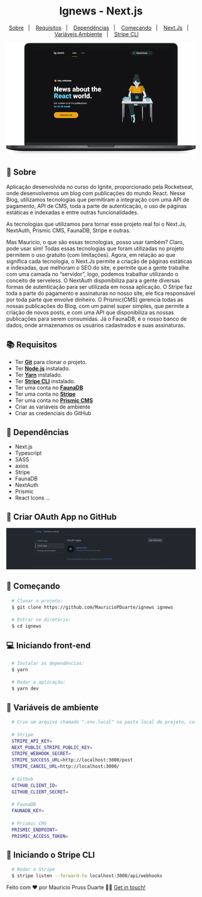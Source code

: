 
<h1 align="center">
    Ignews - Next.js
</h1>

<p align="center">
  <a href="#page_with_curl-sobre">Sobre</a>&nbsp;&nbsp;&nbsp;|&nbsp;&nbsp;&nbsp;
  <a href="#books-requisitos">Requisitos</a>&nbsp;&nbsp;&nbsp;|&nbsp;&nbsp;&nbsp;
  <a href="#books-requisitos">Dependências</a>&nbsp;&nbsp;&nbsp;|&nbsp;&nbsp;&nbsp;
  <a href="#rocket-começando">Começando</a>&nbsp;&nbsp;&nbsp;|&nbsp;&nbsp;&nbsp;
  <a href="#computer-iniciando-front-end">Next.Js</a>&nbsp;&nbsp;&nbsp;|&nbsp;&nbsp;&nbsp;
  <a href="#hammer-variáveis-de-ambiente">Variáveis Ambiente</a>&nbsp;&nbsp;&nbsp;|&nbsp;&nbsp;&nbsp;
  <a href="#dart-iniciando-o-stripe-cli">Stripe CLI</a>&nbsp;&nbsp;&nbsp;&nbsp;&nbsp;&nbsp;
  
</p>

<p align="center">
   <img src="https://github.com/MauricioPDuarte/ignews/blob/main/MacBook%20Pro.png"> 
</p>

## :page_with_curl: Sobre
Aplicação desenvolvida no curso do Ignite, proporcionado pela Rocketseat, onde desenvolvemos um blog com publicações do mundo React. Nesse Blog, utilizamos tecnologias que permitiram a integração com uma API de pagamento, API de CMS, toda a parte de autenticação, o uso de páginas estáticas e indexadas e entre outras funcionalidades. 

As tecnologias que utilizamos para tornar esse projeto real foi o Next.Js, NextAuth, Prismic CMS, FaunaDB, Stripe e outras. 

 
Mas Mauricio, o que são essas tecnologias, posso usar também?  Claro, pode usar sim! Todas essas tecnologias que foram utilizadas no projeto permitem o uso gratuito (com limitações). Agora, em relação ao que significa cada tecnologia, o Next.Js permite a criação de páginas estáticas e indexadas, que melhoram o SEO do site, e permite que a gente trabalhe com uma camada no “servidor”, logo, podemos trabalhar utilizando o conceito de serveless. O NextAuth disponibiliza para a gente diversas formas de autenticação para ser utilizada em nossa aplicação. O Stripe faz toda a parte do pagamento e assinaturas no nosso site, ele fica responsável por toda parte que envolve dinheiro. O Prismic(CMS) gerencia todas as nossas publicações do Blog, com um painel super simples, que permite a criação de novos posts, e com uma API que disponibiliza as nossas publicações para serem consumidas. Já o FaunaDB, é o nosso banco de dados, onde armazenamos os usuários cadastrados e suas assinaturas.  


## :books: Requisitos
- Ter [**Git**](https://git-scm.com/) para clonar o projeto.
- Ter [**Node.js**](https://nodejs.org/en/) instalado.
- Ter [**Yarn**](https://yarnpkg.com/) instalado.
- Ter [**Stripe CLI**](https://stripe.com/docs/stripe-cli) instalado.
- Ter uma conta no [**FaunaDB**](https://fauna.com/)
- Ter uma conta no [**Stripe**](https://stripe.com/en-br)
- Ter uma conta no [**Prismic CMS**](https://prismic.io/)
- Criar as variáveis de ambiente
- Criar as credenciais do GitHub

## :syringe: Dependências
* Next.js
* Typescript
* SASS
* axios
* Stripe
* FaunaDB
* NextAuth
* Prismic
* React Icons
...

## :rocket: Criar OAuth App no GitHub
<p align="center">
   <img src="https://github.com/MauricioPDuarte/ignews/blob/main/dica-git.png"> 
</p>

## :rocket: Começando
``` bash
  # Clonar o projeto:
  $ git clone https://github.com/MauricioPDuarte/ignews ignews

  # Entrar no diretório:
  $ cd ignews
```

## :computer: Iniciando front-end
```bash
  # Instalar as dependências:
  $ yarn

  # Rodar a aplicação:
  $ yarn dev
```

## :hammer: Variáveis de ambiente
```bash
  # Crie um arquivo chamado ".env.local" na pasta local do projeto, coloque o conteúdo dentro e popule corretamente:
  
  # Stripe
  STRIPE_API_KEY=
  NEXT_PUBLIC_STRIPE_PUBLIC_KEY=
  STRIPE_WEBHOOK_SECRET=
  STRIPE_SUCCESS_URL=http://localhost:3000/post
  STRIPE_CANCEL_URL=http://localhost:3000/

  # Github
  GITHUB_CLIENT_ID=
  GITHUB_CLIENT_SECRET=

  # FaunaDB
  FAUNADB_KEY=

  # Prismic CMS
  PRISMIC_ENDPOINT=
  PRISMIC_ACCESS_TOKEN=
```

## :dart: Iniciando o Stripe CLI
```bash
  # Rodar o Stripe
  $ stripe listen --forward-to localhost:3000/api/webhooks
```


Feito com ❤️ por Mauricio Pruss Duarte 👋🏻 [Get in touch!](https://github.com/MauricioPDuarte)




